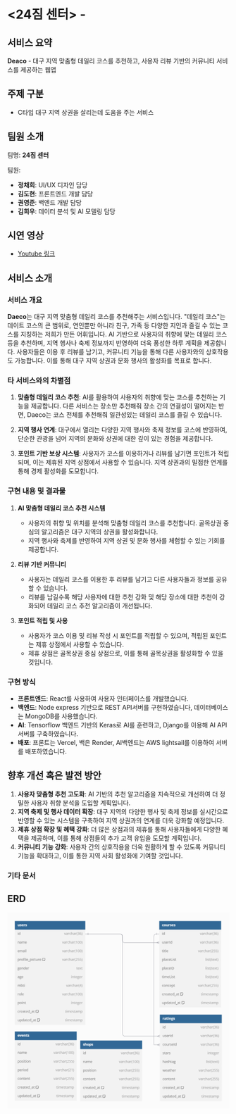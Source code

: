 # <24짐 센터> - <Daeco>

## 서비스 요약

**Deaco** - 대구 지역 맞춤형 데일리 코스를 추천하고, 사용자 리뷰 기반의 커뮤니티 서비스를 제공하는 웹앱

## 주제 구분

- C타입 대구 지역 상권을 살리는데 도움을 주는 서비스

## 팀원 소개

팀명: **24짐 센터**

팀원:

- **정채희**: UI/UX 디자인 담당
- **김도현**: 프론트엔드 개발 담당
- **권영준**: 백엔드 개발 담당
- **김희우**: 데이터 분석 및 AI 모델링 담당

## 시연 영상

- [Youtube 링크](https://youtu.be/IfATpCWNdC4)

## 서비스 소개

### 서비스 개요

**Daeco**는 대구 지역 맞춤형 데일리 코스를 추천해주는 서비스입니다. "데일리 코스"는 데이트 코스의 큰 범위로, 연인뿐만 아니라 친구, 가족 등 다양한 지인과 즐길 수 있는 코스를 지칭하는 저희가 만든 어휘입니다. AI 기반으로 사용자의 취향에 맞는 데일리 코스 등을 추천하며, 지역 행사나 축제 정보까지 반영하여 더욱 풍성한 하루 계획을 제공합니다. 사용자들은 이용 후 리뷰를 남기고, 커뮤니티 기능을 통해 다른 사용자와의 상호작용도 가능합니다. 이를 통해 대구 지역 상권과 문화 행사의 활성화를 목표로 합니다.

### 타 서비스와의 차별점

1. **맞춤형 데일리 코스 추천**: AI를 활용하여 사용자의 취향에 맞는 코스를 추천하는 기능을 제공합니다. 다른 서비스는 장소만 추천해줘 장소 간의 연결성이 떨어지는 반면, Daeco는 코스 전체를 추천해줘 일관성있는 데일리 코스를 즐길 수 있습니다.

2. **지역 행사 연계**: 대구에서 열리는 다양한 지역 행사와 축제 정보를 코스에 반영하여, 단순한 관광을 넘어 지역의 문화와 상권에 대한 깊이 있는 경험을 제공합니다.

3. **포인트 기반 보상 시스템**: 사용자가 코스를 이용하거나 리뷰를 남기면 포인트가 적립되며, 이는 제휴된 지역 상점에서 사용할 수 있습니다. 지역 상권과의 밀접한 연계를 통해 경제 활성화를 도모합니다.

### 구현 내용 및 결과물

1. **AI 맞춤형 데일리 코스 추천 시스템**

   - 사용자의 취향 및 위치를 분석해 맞춤형 데일리 코스를 추천합니다. 골목상권 중심의 알고리즘은 대구 지역의 상권을 활성화합니다.
   - 지역 행사와 축제를 반영하여 지역 상권 및 문화 행사를 체험할 수 있는 기회를 제공합니다.

2. **리뷰 기반 커뮤니티**

   - 사용자는 데일리 코스를 이용한 후 리뷰를 남기고 다른 사용자들과 정보를 공유할 수 있습니다.
   - 리뷰를 남길수록 해당 사용자에 대한 추천 강화 및 해당 장소에 대한 추천이 강화되어 데일리 코스 추천 알고리즘이 개선됩니다.

3. **포인트 적립 및 사용**
   - 사용자가 코스 이용 및 리뷰 작성 시 포인트를 적립할 수 있으며, 적립된 포인트는 제휴 상점에서 사용할 수 있습니다.
   - 제휴 상점은 골목상권 중심 상점으로, 이를 통해 골목상권을 활성화할 수 있을 것입니다.

### 구현 방식

- **프론트엔드**: React를 사용하여 사용자 인터페이스를 개발했습니다.
- **백엔드**: Node express 기반으로 REST API서버를 구현하였습니다, 데이터베이스는 MongoDB를 사용했습니다.
- **AI**: Tensorflow 백엔드 기반의 Keras로 AI를 훈련하고, Django를 이용해 AI API서버를 구축하였습니다.
- **배포**: 프론트는 Vercel, 백은 Render, AI백엔드는 AWS lightsail를 이용하여 서버를 배포하였습니다.

## 향후 개선 혹은 발전 방안

1. **사용자 맞춤형 추천 고도화**: AI 기반의 추천 알고리즘을 지속적으로 개선하여 더 정밀한 사용자 취향 분석을 도입할 계획입니다.
2. **지역 축제 및 행사 데이터 확장**: 대구 지역의 다양한 행사 및 축제 정보를 실시간으로 반영할 수 있는 시스템을 구축하여 지역 상권과의 연계를 더욱 강화할 예정입니다.
3. **제휴 상점 확장 및 혜택 강화**: 더 많은 상점과의 제휴를 통해 사용자들에게 다양한 혜택을 제공하며, 이를 통해 상점들의 추가 고객 유입을 도모할 계획입니다.
4. **커뮤니티 기능 강화**: 사용자 간의 상호작용을 더욱 원활하게 할 수 있도록 커뮤니티 기능을 확대하고, 이를 통한 지역 사회 활성화에 기여할 것입니다.

### 기타 문서

## ERD
<img src="/img/erd.png">
